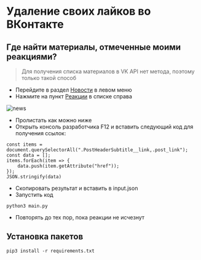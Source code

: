 
# Удаление своих лайков во ВКонтакте

## Где найти материалы, отмеченные моими реакциями?

> Для получения списка материалов в VK API нет метода, поэтому только такой способ

* Перейдите в раздел [Новости](https://vk.com/feed) в левом меню
* Нажмите на пункт [Реакции](https://vk.com/feed?section=likes) в списке справа
  
![news](https://sun7-23.userapi.com/impg/YssQUiwLCFeS9d1Qy0MxjsYO2mumTlIX0QV-Zg/yAeL2KIz-VU.jpg?size=604x389&quality=96&sign=01f9d7159c266d22761a8d3e92318583&type=album)

* Пролистать как можно ниже
* Открыть консоль разработчика F12 и вставить следующий код для получения ссылок:
```
const items = document.querySelectorAll(".PostHeaderSubtitle__link,.post_link");
const data = [];
items.forEach(item => {
    data.push(item.getAttribute("href"));
});
JSON.stringify(data)
```

* Скопировать результат и вставить в input.json
* Запустить код
```
python3 main.py
```
* Повторять до тех пор, пока реакции не исчезнут

## Установка пакетов
```
pip3 install -r requirements.txt
```

